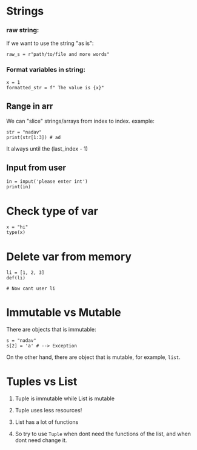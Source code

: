 # Strings

### raw string:

If we want to use the string "as is":

    raw_s = r"path/to/file and more words"

### Format variables in string:

    x = 1
    formatted_str = f" The value is {x}"

## Range in arr

We can "slice" strings/arrays from index to index.
example:
    
    str = "nadav"
    print(str[1:3]) # ad

It always until the (last_index - 1)

## Input from user

    in = input('please enter int')
    print(in)


# Check type of var

    x = "hi"
    type(x)

# Delete var from memory

    li = [1, 2, 3]
    def(li)

    # Now cant user li

# Immutable vs Mutable

There are objects that is immutable:

    s = "nadav"
    s[2] = 'a' # --> Exception
    
On the other hand, there are object that is mutable, for example, `list`.

# Tuples vs List

1. Tuple is immutable while List is mutable
2. Tuple uses less resources!
3. List has a lot of functions

4. So try to use `Tuple` when dont need the functions of the list, and when dont need change it. 

